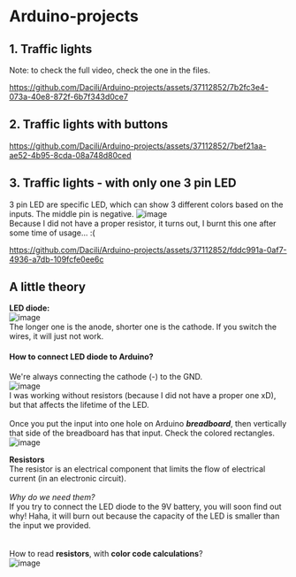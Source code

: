 # Arduino-projects


## 1. Traffic lights    
Note: to check the full video, check the one in the files.  

https://github.com/Dacili/Arduino-projects/assets/37112852/7b2fc3e4-073a-40e8-872f-6b7f343d0ce7

## 2. Traffic lights with buttons




https://github.com/Dacili/Arduino-projects/assets/37112852/7bef21aa-ae52-4b95-8cda-08a748d80ced


## 3. Traffic lights - with only one 3 pin LED

3 pin LED are specific LED, which can show 3 different colors based on the inputs. The middle pin is negative.
![image](https://github.com/Dacili/Arduino-projects/assets/37112852/b949792d-b3ea-4e4a-a7f3-23a994145578)  
Because I did not have a proper resistor, it turns out, I burnt this one after some time of usage... :(  



https://github.com/Dacili/Arduino-projects/assets/37112852/fddc991a-0af7-4936-a7db-109fcfe0ee6c

## A little theory 

**LED diode:**  
![image](https://github.com/Dacili/Arduino-projects/assets/37112852/87264161-2ad0-45e4-96d1-92e1480de292)  
The longer one is the anode, shorter one is the cathode. If you switch the wires, it will just not work.   
#### How to connect LED diode to Arduino?  
We're always connecting the cathode (-) to the GND.   
![image](https://github.com/Dacili/Arduino-projects/assets/37112852/5bb9c8ee-4708-4dac-bec3-a1bb1ff03225)  
I was working without resistors (because I did not have a proper one xD), but that affects the lifetime of the LED. 
<br/><br/>
Once you put the input into one hole on Arduino ***breadboard***, then vertically that side of the breadboard has that input. Check the colored rectangles.  
![image](https://github.com/Dacili/Arduino-projects/assets/37112852/db512a99-638c-4f88-a300-88a590ecfec1)

**Resistors**  
The resistor is an electrical component that limits the flow of electrical current (in an electronic circuit).<br/><br/>
*Why do we need them?*  
If you try to connect the LED diode to the 9V battery, you will soon find out why! Haha, it will burn out because the capacity of the LED is smaller than the input we provided.   
 <br/><br/>
How to read **resistors**, with **color code calculations**?  
 ![image](https://github.com/Dacili/Arduino-projects/assets/37112852/49985f44-1b95-4fdf-b2ed-c2c75593a6c8)  



